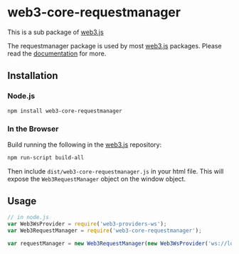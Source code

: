 # web3-core-requestmanager

This is a sub package of [web3.js][repo]

The requestmanager package is used by most [web3.js][repo] packages.
Please read the [documentation][docs] for more.

## Installation

### Node.js

```bash
npm install web3-core-requestmanager
```

### In the Browser

Build running the following in the [web3.js][repo] repository:

```bash
npm run-script build-all
```

Then include `dist/web3-core-requestmanager.js` in your html file.
This will expose the `Web3RequestManager` object on the window object.


## Usage

```js
// in node.js
var Web3WsProvider = require('web3-providers-ws');
var Web3RequestManager = require('web3-core-requestmanager');

var requestManager = new Web3RequestManager(new Web3WsProvider('ws://localhost:8546'));
```


[docs]: http://web3js.readthedocs.io/en/1.0/
[repo]: https://github.com/vaporyco/web3.js


